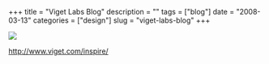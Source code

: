 +++
title = "Viget Labs Blog"
description = ""
tags = ["blog"]
date = "2008-03-13"
categories = ["design"]
slug = "viget-labs-blog"
+++


 

  <div id="screens-thumbs" class="clearfix">
    <div class="txt-center" id="design-submission"><a href="http://www.viget.com/inspire/"><img id='bluga-thumbnail-822' class='bluga-thumbnail large' src='http://media.konigi.com/bluga/
wt47f27903babef_0.jpg'/></a></div>  
  </div>   
<p><a href="http://www.viget.com/inspire/">http://www.viget.com/inspire/</a></p>





